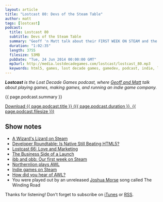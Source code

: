 ```yaml
---
layout: article
title: "Lostcast 80: Devs of the Steam Table"
author: matt
tags: [lostcast]
podcast:
  title: Lostcast 80
  subtitle: Devs of the Steam Table
  summary: "Geoff 'n Matt talk about their FIRST WEEK ON STEAM and the numbers behind that. Also, another dev round table video and more."
  duration: "1:02:35"
  length: 3755
  filesize: 53MB
  pubDate: "Tue, 24 Jun 2014 00:00:00 GMT"
  mp3url: http://media.lostdecadegames.com/lostcast/lostcast_80.mp3
  keywords: html5, games, lost decade games, gamedev, podcast, indie, lostcast
---
```

_**Lostcast** is the Lost Decade Games podcast, where [Geoff and Matt](/about/) talk about playing games, making games, and running an indie game company._

{{ page.podcast.summary }}

<a class="download-podcast" href="{{ page.podcast.mp3url }}">
	Download {{ page.podcast.title }} ({{ page.podcast.duration }}, {{ page.podcast.filesize }})
</a>

## Show notes

* [A Wizard's Lizard on Steam](http://store.steampowered.com/app/280040/)
* [Developer Roundtable: Is Native Still Beating HTML5?](https://www.youtube.com/watch?v=A8XYEOvEVuY)
* [Lostcast 66: Love and Marketing](/lostcast-66/)
* [The Business Side of a Launch](http://forum.lostdecadegames.com/topic/217/indie-gaming-the-business-side-of-a-launch-live-event-in-sf)
* [ibb and obb: Our first week on Steam](http://ibbandobb.com/our-first-week-on-steam/)
* [Northernlion plays AWL](https://www.youtube.com/watch?v=pRWUBIc7CTU)
* [Indie games on Steam](http://store.steampowered.com/genre/Indie/)
* [How did you hear of AWL?](http://steamcommunity.com/app/280040/discussions/0/540744935855738834/)
* You were played out by an unreleased [Joshua Morse](http://www.jmflava.com/) song called The Winding Road

Thanks for listening! Don't forget to subscribe on [iTunes](http://itunes.apple.com/us/podcast/lostcast/id481950724) or [RSS](/lostcast.xml).
